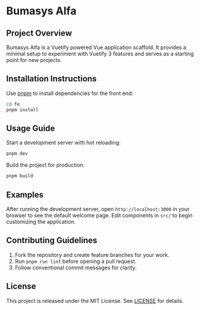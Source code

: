 # Bumasys Alfa

## Project Overview
Bumasys Alfa is a Vuetify powered Vue application scaffold. It provides a minimal setup to experiment with Vuetify 3 features and serves as a starting point for new projects.

## Installation Instructions
Use [pnpm](https://pnpm.io/) to install dependencies for the front end:

```bash
cd fe
pnpm install
```

## Usage Guide
Start a development server with hot reloading:

```bash
pnpm dev
```

Build the project for production:

```bash
pnpm build
```

## Examples
After running the development server, open `http://localhost:3000` in your browser to see the default welcome page. Edit components in `src/` to begin customizing the application.

## Contributing Guidelines
1. Fork the repository and create feature branches for your work.
2. Run `pnpm run lint` before opening a pull request.
3. Follow conventional commit messages for clarity.

## License
This project is released under the MIT License. See [LICENSE](LICENSE) for details.
